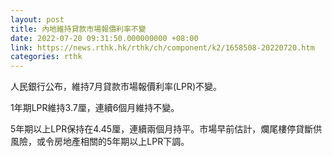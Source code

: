 ```yaml
---
layout: post
title: 內地維持貸款市場報價利率不變
date: 2022-07-20 09:31:50.000000000 +08:00
link: https://news.rthk.hk/rthk/ch/component/k2/1658508-20220720.htm
categories: rthk
---
```


人民銀行公布，維持7月貸款市場報價利率(LPR)不變。

1年期LPR維持3.7厘，連續6個月維持不變。

5年期以上LPR保持在4.45厘，連續兩個月持平。市場早前估計，爛尾樓停貸斷供風險，或令房地產相關的5年期以上LPR下調。

